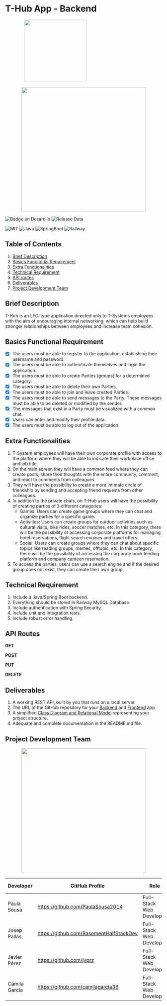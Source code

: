 # T-Hub App - Backend 

<p align="center">
    <img src="https://user-images.githubusercontent.com/89463715/235101307-15c79695-86ae-4e2c-9740-57d165e11fae.png" width="200">&nbsp&nbsp&nbsp&nbsp&nbsp&nbsp&nbsp&nbsp&nbsp&nbsp&nbsp&nbsp&nbsp&nbsp&nbsp&nbsp&nbsp&nbsp&nbsp&nbsp&nbsp&nbsp&nbsp&nbsp&nbsp&nbsp&nbsp&nbsp&nbsp&nbsp&nbsp&nbsp&nbsp&nbsp&nbsp&nbsp&nbsp&nbsp&nbsp&nbsp&nbsp&nbsp&nbsp&nbsp&nbsp&nbsp
</p>
<p align="center">
    <img src="https://user-images.githubusercontent.com/89463715/235101324-59f79778-0a1c-4329-bfc8-7ea5e361271a.png" width="401">
</p>

![Badge en Desarollo](https://img.shields.io/badge/STATUS-EN%20DESAROLLO-green)
![Release Data](https://img.shields.io/badge/Release%20Data-may%2031-green)



![MIT](https://img.shields.io/badge/License-MIT-blue)
![Java](https://img.shields.io/badge/Java-v8-blue)
![SpringBoot](https://img.shields.io/badge/SpringBoot-3.0.5-blue)
![Railway](https://img.shields.io/badge/Railway%20MySQL-Database-blue)


    
## Table of Contents
1. [Brief Description](#brief-description)
2. [Basics Functional Requirement](#basics-functional-requirement)
3. [Extra Functionalities](#extra-functionalities)
4. [Technical Requirement](#technical-requirement)
5. [API routes](#api-routes)
6. [Deliverables](#deliverables)
7. [Project Development Team](#project-development-team)

## Brief Description

T-Hub is an LFG-type application directed only to T-Systems employees with the aim of encouraging internal networking, which can help build stronger relationships between employees and increase team cohesion. 

## Basics Functional Requirement

- [x] The users must be able to register to the application, establishing their username and password.
- [x] The users must be able to authenticate themselves and login the application.
- [x] The users must be able to create Parties (groups) for a determined category.
- [x] The users must be able to delete their own Parties.
- [x] The users must be able to join and leave created Parties.
- [x] The users must be able to send messages to the Party. These messages must be able to be deleted or modified by the sender.
- [x] The messages that exist in a Party must be visualized with a common chat.
- [x] Users can enter and modify their profile data.
- [x] The users must be able to log out of the application.

## Extra Functionalities

1. T-System employees will have their own corporate profile with access to the platform where they will be able to indicate their workplace office and job title.
2. On the main screen they will have a common feed where they can create posts, share their thoughts with the entire community, comment, and react to comments from colleagues.
3. They will have the possibility to create a more intimate circle of friendship by sending and accepting friend requests from other colleagues.
4. In addition to the private chats, on T-Hub users will have the possibility of creating parties of 3 different categories:
    - Games: Users can create game groups where they can chat and organize parties for a specific game.
    - Activities: Users can create groups for outdoor activities such as cultural visits, bike rides, soccer matches, etc. In this category, there will be the possibility of accessing corporate platforms for managing hotel reservations, flight search engines and travel offers.
    - Social: Users can create groups where they can chat about specific topics like reading groups, memes, offtopic, etc. In this category, there will be the possibility of accessing the corporate book lending platform and company canteen reservation.
5. To access the parties, users can use a search engine and if the desired group does not exist, they can create their own group.


## Technical Requirement

1. Include a Java/Spring Boot backend.
2. Everything should be stored in Railway MySQL Database.
3. Include authentication with Spring Security.
4. Include unit and integration tests.
5. Include robust error handling.

## API Routes

**GET**
        
   
    
 **POST**
    
    
        
 **PUT** 
 
    
    
 **DELETE**
    
   

## Deliverables

1. A working REST API, built by you that runs on a local server.
2. The URL of the GitHub repository for your [Backend](https://github.com/PaulaSousa2014/CJJP-THub-Back-End) and [Frontend](https://github.com/PaulaSousa2014/CJJP-THub-Front-End.git) app.
3. A simplified [Class Diagram and Relational Model](https://drive.google.com/file/d/1Qy4kVExdkdQS_5o8tQ0kqkxAjktorobw/view?usp=sharing) representing your project structure.
4. Adequate and complete documentation in the README.md file.

## Project Development Team

<p align="center">
    <img src="https://user-images.githubusercontent.com/58307741/235126947-ea7ea55c-91cd-43ed-b746-98654a7b2aa6.png" width="401">
</p>

|   Developer   |             GitHub Profile              |           Role           |   Project   | Incorporation Date |    Version    |
| ------------- | --------------------------------------- | ------------------------ | ------------| ------------------ | ------------- |
|  Paula Sousa  |    https://github.com/PaulaSousa2014    | Full-Stack Web Developer |    T-Hub    |     21-04-2023     |      1.0      |
|  Josep Pallàs | https://github.com/BasementHalfStackDev | Full-Stack Web Developer |    T-Hub    |     21-04-2023     |      1.0      |
|  Javier Pérez |         https://github.com/jvprz        | Full-Stack Web Developer |    T-Hub    |     21-04-2023     |      1.0      |
| Camila Garcia |    https://github.com/camilagarcia36    | Full-Stack Web Developer |    T-Hub    |     21-04-2023     |      1.0      |

